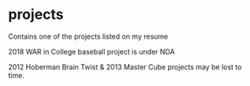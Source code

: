 # projects

Contains one of the projects listed on my resume

2018 WAR in College baseball project is under NDA

2012 Hoberman Brain Twist & 2013 Master Cube projects may be lost to time.
